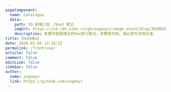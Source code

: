 ```yaml
---
pageComponent:
  name: Catalogue
  data:
    path: 50.前端/20.《Vue》笔记
    imgUrl: https://jsd.cdn.zzko.cn/gh/xugaoyi/image_store/blog/20200204143633.png
    description: 本章内容是博主的Vue学习笔记，非教程文档，请以官方文档为准。
title: 《Vue》笔记
date: 2020-02-04 12:16:12
permalink: /front/vue/
article: false
comment: false
editLink: false
sidebar: false
author:
  name: xugaoyi
  link: https://github.com/xugaoyi
---
```

